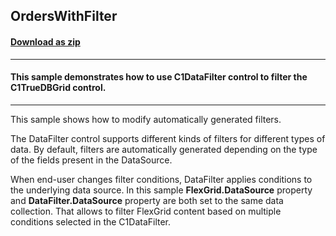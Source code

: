 ## OrdersWithFilter
#### [Download as zip](https://minhaskamal.github.io/DownGit/#/home?url=https://github.com/GrapeCity/ComponentOne-WinForms-Samples/tree/master/NetFramework\DataFilter\VB\OrdersWithFilter)
____
#### This sample demonstrates how to use C1DataFilter control to filter the C1TrueDBGrid control. 
____
This sample shows how to modify automatically generated filters.

The DataFilter control supports different kinds of filters for different types of data.
By default, filters are automatically generated depending on the type of the fields present in the DataSource.

When end-user changes filter conditions, DataFilter applies conditions to the underlying data source.
In this sample **FlexGrid.DataSource** property and **DataFilter.DataSource** property are both set to the same data collection.
That allows to filter FlexGrid content based on multiple conditions selected in the C1DataFilter.
